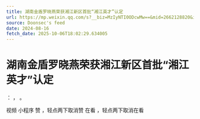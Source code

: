 ```yaml
---
title: 湖南金盾罗晓燕荣获湘江新区首批“湘江英才”认定
url: https://mp.weixin.qq.com/s?__biz=MzIyNTI0ODcwMw==&mid=2662128820&idx=1&sn=b7b3b834e713fc3d59ab24edf67a1acd
source: Doonsec's feed
date: 2024-08-16
fetch_date: 2025-10-06T18:02:29.634005
---
```


# 湖南金盾罗晓燕荣获湘江新区首批“湘江英才”认定

：
，
。

视频
小程序
赞
，轻点两下取消赞
在看
，轻点两下取消在看